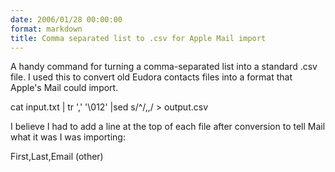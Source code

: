```yaml
---
date: 2006/01/28 00:00:00
format: markdown
title: Comma separated list to .csv for Apple Mail import
---
```

A handy command for turning a comma-separated list into a standard .csv file. I used this to convert old Eudora contacts files into a format that Apple's Mail could import.

cat input.txt | tr ',' '\012' |sed s/^/,,/ > output.csv

I believe I had to add a line at the top of each file after conversion to tell Mail what it was I was importing:

First,Last,Email (other)
